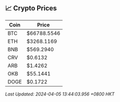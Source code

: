 ## 📈 Crypto Prices

| Coin | Price |
| ---- | ----- |
| BTC | $66788.5546 |
| ETH | $3268.1169 |
| BNB | $569.2940 |
| CRV | $0.6132 |
| ARB | $1.4262 |
| OKB | $55.1441 |
| DOGE | $0.1722 |

_Last Updated: 2024-04-05 13:44:03.956 +0800 HKT_